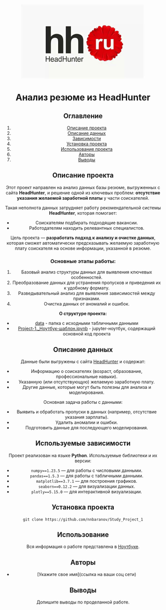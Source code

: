 <center> <img src = https://raw.githubusercontent.com/AndreyRysistov/DatasetsForPandas/main/hh%20label.jpg alt="drawing" style="width:400px;">   

# <center> Анализ резюме из HeadHunter </center>   
## Оглавление
1. [Описание проекта](#Описание-проекта)
2. [Описание данных](#Описание-данных)
3. [Зависимости](#Зависимости)
4. [Установка проекта](#Установка-проекта)
5. [Использование проекта](#Использование-проекта)
6. [Авторы](#Авторы)
7. [Выводы](Использование-проекта)

## Описание проекта

 Этот проект направлен на анализ данных базы резюме, выгруженных с сайта **HeadHunter**, и решение одной из ключевых проблем: **отсутствие указания желаемой заработной платы** у части соискателей.  

Такая неполнота данных затрудняет работу рекомендательной системы **HeadHunter**, которая помогает:  
- Соискателям подбирать подходящие вакансии.  
- Работодателям находить релевантных специалистов.  

Цель проекта — **разработать подход к анализу и очистке данных**, которая сможет автоматически предсказывать желаемую заработную плату соискателя на основе информации, указанной в резюме.

### Основные этапы работы:
1. Базовый анализ структуры данных для выявления ключевых особенностей.  
2. Преобразование данных для устранения пропусков и приведения их к удобному формату.  
3. Разведывательный анализ для выявления зависимостей между признаками.  
4. Очистка данных от аномалий и ошибок.  

**О структуре проекта:**
* [data](https://drive.google.com/file/d/1bVg3MIdE1z-NTzb0GhwkllR1APH3avuw/view?usp=sharing) - папка с исходными табличными данными
* [Project-1._Ноутбук-шаблон.ipynb](/Project-1._Ноутбук-шаблон.ipynb) - jupyter-ноутбук, содержащий основной код проекта


## Описание данных
Данные были выгружены с сайта [HeadHunter](https://hh.ru/) и содержат:  
- Информацию о соискателях (возраст, образование, профессиональные навыки).  
- Указанную (или отсутствующую) желаемую заработную плату.  
- Другие данные, которые могут быть полезны для анализа и моделирования.  

Основная задача работы с данными:
- Выявить и обработать пропуски в данных (например, отсутствие указания зарплаты).  
- Удалить аномалии и ошибки.  
- Подготовить данные для последующего моделирования.

## Используемые зависимости
Проект реализован на языке **Python**. Используемые библиотеки и их версии:
- `numpy==1.23.5` — для работы с числовыми данными.  
- `pandas==1.5.3` — для работы с табличными данными.  
- `matplotlib==3.7.1` — для построения графиков.  
- `seaborn==0.12.2` — для визуализации данных.  
- `plotly==5.15.0` — для интерактивной визуализации.  
## Установка проекта

```
git clone https://github.com/nnbaranov/Study_Project_1
```

## Использование
Вся информация о работе представлена в [Ноутбуке](Project-1._Ноутбук-шаблон.ipynb).

## Авторы

* [Укажите свое имя](ссылка на ваши соц сети)

## Выводы

Допишите выводы по проделанной работе.